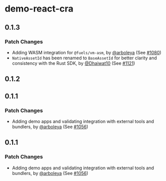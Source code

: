 # demo-react-cra

## 0.1.3

### Patch Changes

- Adding WASM integration for `@fuels/vm-asm`, by [@arboleya](https://github.com/arboleya) (See [#1080](https://github.com/FuelLabs/fuels-ts/pull/1080))
- `NativeAssetId` has been renamed to `BaseAssetId` for better clarity and consistency with the Rust SDK, by [@Dhaiwat10](https://github.com/Dhaiwat10) (See [#1121](https://github.com/FuelLabs/fuels-ts/pull/1121))

## 0.1.2

## 0.1.1

### Patch Changes

- Adding demo apps and validating integration with external tools and bundlers, by [@arboleya](https://github.com/arboleya) (See [#1056](https://github.com/FuelLabs/fuels-ts/pull/1056))

## 0.1.1

### Patch Changes

- Adding demo apps and validating integration with external tools and bundlers, by [@arboleya](https://github.com/arboleya) (See [#1056](https://github.com/FuelLabs/fuels-ts/pull/1056))
